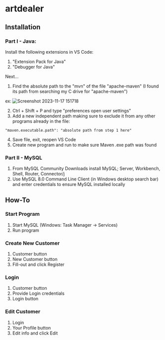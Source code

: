 # artdealer

## Installation
### Part I - Java:
Install the following extensions in VS Code:
1) "Extension Pack for Java"
2) "Debugger for Java"
   
Next...

1) Find the absolute path to the "mvn" of the file "apache-maven" (I found its path from searching my C drive for "apache-maven")
   
ex: ![Screenshot 2023-11-17 151718](https://github.com/lasttycoon2506/artdealer/assets/114425878/a0f39f21-7cf5-44e5-af86-02b39b67f309)


2) Ctrl + Shift + P and type "preferences open user settings"
3) Add a new independent path making sure to exclude it from any other programs already in the file:
```
"maven.executable.path": "absolute path from step 1 here"
```

4) Save file, exit, reopen VS Code
5) Create new program and run to make sure Maven .exe path was found

### Part II - MySQL
1) From MySQL Community Downloads install MySQL; Server, Workbench, Shell, Router, Connector/j
2) Use MySQL 8.0 Command Line Client (in Windows desktop search bar) and enter credentials to ensure MySQL installed locally

## How-To
### Start Program
1) Start MySQL (Windows: Task Manager -> Services)
2) Run program

### Create New Customer
1) Customer button
2) New Customer button
3) Fill-out and click Register

### Login 
1) Customer button
2) Provide Login credentials
3) Login button

### Edit Customer
1) Login
2) Your Profile button
3) Edit info and click Edit 







